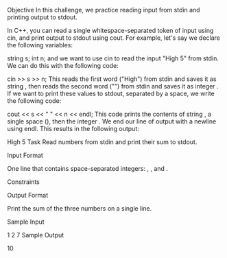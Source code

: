 Objective
In this challenge, we practice reading input from stdin and printing output to stdout.

In C++, you can read a single whitespace-separated token of input using cin, and print output to stdout using cout. For example, let's say we declare the following variables:

string s;
int n;
and we want to use cin to read the input "High 5" from stdin. We can do this with the following code:

cin >> s >> n;
This reads the first word ("High") from stdin and saves it as string , then reads the second word ("") from stdin and saves it as integer . If we want to print these values to stdout, separated by a space, we write the following code:

cout << s << " " << n << endl;
This code prints the contents of string , a single space (), then the integer . We end our line of output with a newline using endl. This results in the following output:

High 5
Task
Read  numbers from stdin and print their sum to stdout.

Input Format

One line that contains  space-separated integers: , , and .

Constraints

Output Format

Print the sum of the three numbers on a single line.

Sample Input

1 2 7
Sample Output

10